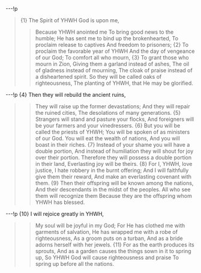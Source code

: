 ---!p
> {1} The Spirit of YHWH God is upon me,
>> Because YHWH anointed me
>> To bring good news to the humble;
He has sent me to bind up the brokenhearted,
>> To proclaim release to captives
>> And freedom to prisoners;
{2} To proclaim the favorable year of YHWH
>> And the day of vengeance of our God;
To comfort all who mourn,
>> {3} To grant those who mourn in Zion,
Giving them a garland instead of ashes,
>> The oil of gladness instead of mourning,
>> The cloak of praise instead of a disheartened spirit.
So they will be called oaks of righteousness,
>> The planting of YHWH, that He may be glorified.

---!p
{4} Then they will rebuild the ancient ruins,
>> They will raise up the former devastations;
And they will repair the ruined cities,
>> The desolations of many generations.
{5} Strangers will stand and pasture your flocks,
>> And foreigners will be your farmers and your vinedressers.
{6} But you will be called the priests of YHWH;
>> You will be spoken of as ministers of our God.
You will eat the wealth of nations,
>> And you will boast in their riches.
{7} Instead of your shame you will have a double portion,
>> And instead of humiliation they will shout for joy over their portion.
Therefore they will possess a double portion in their land,
>> Everlasting joy will be theirs.
{8} For I, YHWH, love justice,
>> I hate robbery in the burnt offering;
And I will faithfully give them their reward,
>> And make an everlasting covenant with them.
{9} Then their offspring will be known among the nations,
>> And their descendants in the midst of the peoples.
All who see them will recognize them
>> Because they are the offspring whom YHWH has blessed.

---!p
{10} I will rejoice greatly in YHWH,
>> My soul will be joyful in my God;
For He has clothed me with garments of salvation,
>> He has wrapped me with a robe of righteousness,
As a groom puts on a turban,
>> And as a bride adorns herself with her jewels.
{11} For as the earth produces its sprouts,
>> And as a garden causes the things sown in it to spring up,
So YHWH God will cause righteousness and praise
>> To spring up before all the nations.